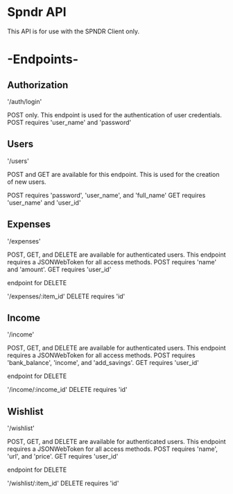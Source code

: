 # Spndr API

This API is for use with the SPNDR Client only.

# -Endpoints-

## Authorization

'/auth/login'

POST only. This endpoint is used for the authentication of user credentials.
POST requires 'user_name' and 'password'

## Users

'/users'

POST and GET are available for this endpoint. This is used for
the creation of new users.

POST requires 'password', 'user_name', and 'full_name'
GET requires 'user_name' and 'user_id'

## Expenses

'/expenses'

POST, GET, and DELETE are available for authenticated users.
This endpoint requires a JSONWebToken for all access methods.
POST requires 'name' and 'amount'.
GET requires 'user_id'

endpoint for DELETE

'/expenses/:item_id'
DELETE requires 'id'

## Income

'/income'

POST, GET, and DELETE are available for authenticated users.
This endpoint requires a JSONWebToken for all access methods.
POST requires 'bank_balance', 'income', and 'add_savings'.
GET requires 'user_id'

endpoint for DELETE

'/income/:income_id'
DELETE requires 'id'

## Wishlist

'/wishlist'

POST, GET, and DELETE are available for authenticated users.
This endpoint requires a JSONWebToken for all access methods.
POST requires 'name', 'url', and 'price'.
GET requires 'user_id'

endpoint for DELETE

'/wishlist/:item_id'
DELETE requires 'id'
